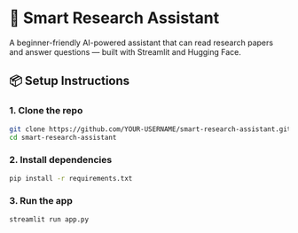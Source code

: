 # 📄 Smart Research Assistant

A beginner-friendly AI-powered assistant that can read research papers and answer questions — built with Streamlit and Hugging Face.

## 📦 Setup Instructions

### 1. Clone the repo

```bash
git clone https://github.com/YOUR-USERNAME/smart-research-assistant.git
cd smart-research-assistant
```

### 2. Install dependencies

```bash
pip install -r requirements.txt
```

### 3. Run the app

```bash
streamlit run app.py
```
